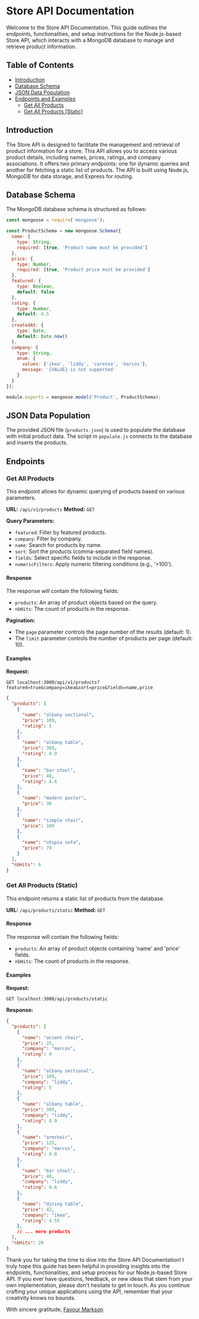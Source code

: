 # Store API Documentation

Welcome to the Store API Documentation. This guide outlines the endpoints, functionalities, and setup instructions for the Node.js-based Store API, which interacts with a MongoDB database to manage and retrieve product information.

## Table of Contents
- [Introduction](#introduction)
- [Database Schema](#database-schema)
- [JSON Data Population](#json-data-population)
- [Endpoints and Examples](#endpoints-and-examples)
  - [Get All Products](#get-all-products)
  - [Get All Products (Static)](#get-all-products-static)

## Introduction

The Store API is designed to facilitate the management and retrieval of product information for a store. This API allows you to access various product details, including names, prices, ratings, and company associations. It offers two primary endpoints: one for dynamic queries and another for fetching a static list of products. The API is built using Node.js, MongoDB for data storage, and Express for routing.

## Database Schema

The MongoDB database schema is structured as follows:

```javascript
const mongoose = require('mongoose');

const ProductSchema = new mongoose.Schema({
  name: {
    type: String,
    required: [true, 'Product name must be provided']
  },
  price: {
    type: Number,
    required: [true, 'Product price must be provided']
  },
  featured: {
    type: Boolean,
    default: false
  },
  rating: {
    type: Number,
    default: 4.5
  },
  createdAt: {
    type: Date,
    default: Date.now()
  },
  company: {
    type: String,
    enum: {
      values: ['ikea', 'liddy', 'caressa', 'marcos'],
      message: '{VALUE} is not supported'
    }
  }
});

module.exports = mongoose.model('Product', ProductSchema);
```

## JSON Data Population

The provided JSON file (`products.json`) is used to populate the database with initial product data. The script in `populate.js` connects to the database and inserts the products.

## Endpoints

### Get All Products

This endpoint allows for dynamic querying of products based on various parameters.

**URL:** `/api/v1/products`
**Method:** `GET`

**Query Parameters:**

- `featured`: Filter by featured products.
- `company`: Filter by company.
- `name`: Search for products by name.
- `sort`: Sort the products (comma-separated field names).
- `fields`: Select specific fields to include in the response.
- `numericFilters`: Apply numeric filtering conditions (e.g., '>100').

#### Response

The response will contain the following fields:

- `products`: An array of product objects based on the query.
- `nbHits`: The count of products in the response.

**Pagination:**

- The `page` parameter controls the page number of the results (default: 1).
- The `limit` parameter controls the number of products per page (default: 10).

#### Examples

**Request:**
```http
GET localhost:3000/api/v1/products?featured=true&company=ikea&sort=price&fields=name,price
```

```json
{
  "products": [
    {
      "name": "albany sectional",
      "price": 109,
      "rating": 5
    },
    {
      "name": "albany table",
      "price": 309,
      "rating": 4.9
    },
    {
      "name": "bar stool",
      "price": 40,
      "rating": 4.6
    },
    {
      "name": "modern poster",
      "price": 30
    },
    {
      "name": "simple chair",
      "price": 109
    },
    {
      "name": "utopia sofa",
      "price": 79
    }
  ],
  "nbHits": 6
}
```

### Get All Products (Static)

This endpoint returns a static list of products from the database.

**URL:** `/api/products/static`
**Method:** `GET`

#### Response

The response will contain the following fields:

- `products`: An array of product objects containing 'name' and 'price' fields.
- `nbHits`: The count of products in the response.

#### Examples

**Request:**

```http
GET localhost:3000/api/products/static
```

**Response:**
```json
{
  "products": [
    {
      "name": "accent chair",
      "price": 25,
      "company": "marcos",
      "rating": 4
    },
    {
      "name": "albany sectional",
      "price": 109,
      "company": "liddy",
      "rating": 5
    },
    {
      "name": "albany table",
      "price": 309,
      "company": "liddy",
      "rating": 4.9
    },
    {
      "name": "armchair",
      "price": 125,
      "company": "marcos",
      "rating": 4.8
    },
    {
      "name": "bar stool",
      "price": 40,
      "company": "liddy",
      "rating": 4.6
    },
    {
      "name": "dining table",
      "price": 42,
      "company": "ikea",
      "rating": 4.55
    },
    // ... more products
  ],
  "nbHits": 20
}
```
Thank you for taking the time to dive into the Store API Documentation! I truly hope this guide has been helpful in providing insights into the endpoints, functionalities, and setup process for our Node.js-based Store API. If you ever have questions, feedback, or new ideas that stem from your own implementation, please don't hesitate to get in touch. As you continue crafting your unique applications using the API, remember that your creativity knows no bounds.

With sincere gratitude,
[Favour Markson](https://twitter.com/MarksonFavour1)